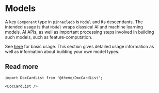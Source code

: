# Models

A key `Component` type in `pinnacledb` is `Model` and its descendants.
The intended usage is that `Model` wraps classical AI and machine learning models, 
AI APIs, as well as important processing steps involved in building such models, 
such as feature-computation.

See [here](../apply_api/model) for basic usage. This section gives detailed
usage information as well as information about building your own model types.

## Read more

```mdx-code-block
import DocCardList from '@theme/DocCardList';

<DocCardList />
```
